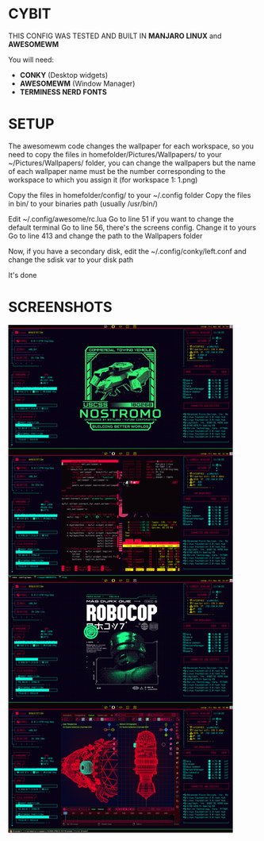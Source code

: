 # CYBIT

THIS CONFIG WAS TESTED AND BUILT IN **MANJARO LINUX** and **AWESOMEWM**

You will need:
- **CONKY** (Desktop widgets)
- **AWESOMEWM** (Window Manager)
- **TERMINESS NERD FONTS**

# SETUP
The awesomewm code changes the wallpaper for each workspace, so you need to copy the files in homefolder/Pictures/Wallpapers/ to your ~/Pictures/Wallpapers/ folder, you can change the wallpapers but the name of each wallpaper name must be the number corresponding to the workspace to which you assign it (for workspace 1: 1.png)

Copy the files in homefolder/config/ to your ~/.config folder
Copy the files in bin/ to your binaries path (usually /usr/bin/)

Edit ~/.config/awesome/rc.lua
Go to line 51 if you want to change the default terminal
Go to line 56, there's the screens config. Change it to yours
Go to line 413 and change the path to the Wallpapers folder

Now, if you have a secondary disk, edit the ~/.config/conky/left.conf and change the sdisk var to your disk path

It's done

# SCREENSHOTS
![alt text](https://raw.githubusercontent.com/v1ewport/CYBIT/main/screenshots.png)
